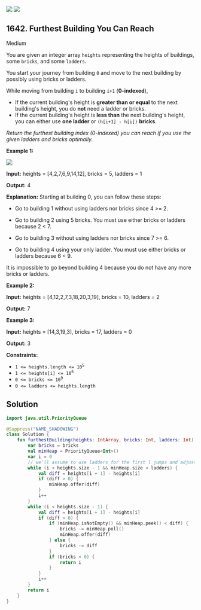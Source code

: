 [![](https://img.shields.io/github/stars/javadev/LeetCode-in-Kotlin?label=Stars&style=flat-square)](https://github.com/javadev/LeetCode-in-Kotlin)
[![](https://img.shields.io/github/forks/javadev/LeetCode-in-Kotlin?label=Fork%20me%20on%20GitHub%20&style=flat-square)](https://github.com/javadev/LeetCode-in-Kotlin/fork)

## 1642\. Furthest Building You Can Reach

Medium

You are given an integer array `heights` representing the heights of buildings, some `bricks`, and some `ladders`.

You start your journey from building `0` and move to the next building by possibly using bricks or ladders.

While moving from building `i` to building `i+1` (**0-indexed**),

*   If the current building's height is **greater than or equal** to the next building's height, you do **not** need a ladder or bricks.
*   If the current building's height is **less than** the next building's height, you can either use **one ladder** or `(h[i+1] - h[i])` **bricks**.

_Return the furthest building index (0-indexed) you can reach if you use the given ladders and bricks optimally._

**Example 1:**

![](https://assets.leetcode.com/uploads/2020/10/27/q4.gif)

**Input:** heights = [4,2,7,6,9,14,12], bricks = 5, ladders = 1

**Output:** 4

**Explanation:** Starting at building 0, you can follow these steps: 

- Go to building 1 without using ladders nor bricks since 4 >= 2. 

- Go to building 2 using 5 bricks. You must use either bricks or ladders because 2 < 7. 

- Go to building 3 without using ladders nor bricks since 7 >= 6. 

- Go to building 4 using your only ladder. You must use either bricks or ladders because 6 < 9. 
  
It is impossible to go beyond building 4 because you do not have any more bricks or ladders.

**Example 2:**

**Input:** heights = [4,12,2,7,3,18,20,3,19], bricks = 10, ladders = 2

**Output:** 7

**Example 3:**

**Input:** heights = [14,3,19,3], bricks = 17, ladders = 0

**Output:** 3

**Constraints:**

*   <code>1 <= heights.length <= 10<sup>5</sup></code>
*   <code>1 <= heights[i] <= 10<sup>6</sup></code>
*   <code>0 <= bricks <= 10<sup>9</sup></code>
*   `0 <= ladders <= heights.length`

## Solution

```kotlin
import java.util.PriorityQueue

@Suppress("NAME_SHADOWING")
class Solution {
    fun furthestBuilding(heights: IntArray, bricks: Int, ladders: Int): Int {
        var bricks = bricks
        val minHeap = PriorityQueue<Int>()
        var i = 0
        // we'll assume to use ladders for the first l jumps and adjust it afterwards
        while (i < heights.size - 1 && minHeap.size < ladders) {
            val diff = heights[i + 1] - heights[i]
            if (diff > 0) {
                minHeap.offer(diff)
            }
            i++
        }
        while (i < heights.size - 1) {
            val diff = heights[i + 1] - heights[i]
            if (diff > 0) {
                if (minHeap.isNotEmpty() && minHeap.peek() < diff) {
                    bricks -= minHeap.poll()
                    minHeap.offer(diff)
                } else {
                    bricks -= diff
                }
                if (bricks < 0) {
                    return i
                }
            }
            i++
        }
        return i
    }
}
```